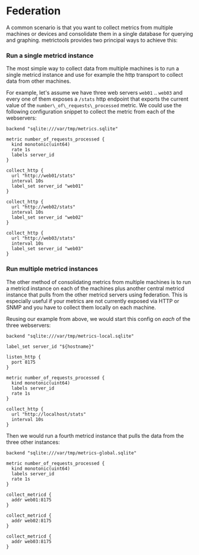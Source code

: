 Federation
==========

A common scenario is that you want to collect metrics from multiple machines or
devices and  consolidate them in a single database for querying and graphing.
metrictools provides two principal ways to achieve this:

### Run a single metricd instance

The most simple way to collect data from multiple machines is to run a single
metricd instance and use for example the http transport to collect data from
other machines.

For example, let's assume we have three web servers `web01` .. `web03` and every
one of them exposes a `/stats` http endpoint that exports the current value
of the `number\_of\_requests\_processed` metric. We could use the following configuration
snippet to collect the metric from each of the webservers:

    backend "sqlite:///var/tmp/metrics.sqlite"

    metric number_of_requests_processed {
      kind monotonic(uint64)
      rate 1s
      labels server_id
    }

    collect_http {
      url "http://web01/stats"
      interval 10s
      label_set server_id "web01"
    }

    collect_http {
      url "http://web02/stats"
      interval 10s
      label_set server_id "web02"
    }

    collect_http {
      url "http://web03/stats"
      interval 10s
      label_set server_id "web03"
    }



### Run multiple metricd instances

The other method of consolidating metrics from multiple machines is to run a
metricd instance on each of the machines plus another central metricd instance
that pulls from the other metricd servers using federation. This is especially
useful if your metrics are not currently exposed via HTTP or SNMP and you have
to collect them locally on each machine.

Reusing our example from above, we would start this config on _each_ of the three
webservers:

    backend "sqlite:///var/tmp/metrics-local.sqlite"

    label_set server_id "${hostname}"

    listen_http {
      port 8175
    }

    metric number_of_requests_processed {
      kind monotonic(uint64)
      labels server_id
      rate 1s
    }

    collect_http {
      url "http://localhost/stats"
      interval 10s
    }

Then we would run a fourth metricd instance that pulls the data from the three
other instances:

    backend "sqlite:///var/tmp/metrics-global.sqlite"

    metric number_of_requests_processed {
      kind monotonic(uint64)
      labels server_id
      rate 1s
    }

    collect_metricd {
      addr web01:8175
    }

    collect_metricd {
      addr web02:8175
    }

    collect_metricd {
      addr web03:8175
    }

